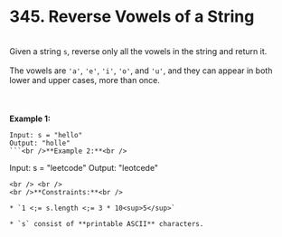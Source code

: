 # 345. Reverse Vowels of a String

<br />Given a string `s`, reverse only all the vowels in the string and return it.<br />
<br />The vowels are `'a'`, `'e'`, `'i'`, `'o'`, and `'u'`, and they can appear in both lower and upper cases, more than once.<br />
<br /> <br />
<br />**Example 1:**<br />
```
Input: s = "hello"
Output: "holle"
```<br />**Example 2:**<br />
```
Input: s = "leetcode"
Output: "leotcede"
```
<br /> <br />
<br />**Constraints:**<br />

* `1 <;= s.length <;= 3 * 10<sup>5</sup>`

* `s` consist of **printable ASCII** characters.
